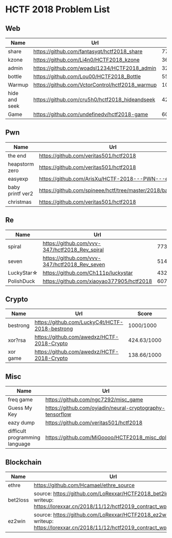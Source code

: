 # HCTF 2018 Problem List

## Web


| Name          | Url                                         | Score       | Solved |
| ------------- | ------------------------------------------- | ----------- | :----- |
| share         | https://github.com/fantasyqt/hctf2018_share | 773.46/1000 | 4      |
| kzone         | https://github.com/Li4n0/HCTF2018_kzone     | 361.29/1000 | 34     |
| admin         | https://github.com/woadsl1234/HCTF2018_admin| 327.52/1000 | 40     |
| bottle        |       https://github.com/Lou00/HCTF2018_Bottle                                      | 556.09/1000 | 13     |
| Warmup        | https://github.com/VctorControl/hctf2018_warmup | 10/1000     | 266    |
| hide and seek |      https://github.com/cru5h0/hctf2018_hideandseek| 424.63/1000 | 25     |
| Game          |https://github.com/undefinedv/hctf2018-game                                             | 607.15/1000 | 10     |

## Pwn

| Name    | Url  | Score       | Solved |
| ------- | ---- | ----------- | ------ |
| the end | https://github.com/veritas501/hctf2018 | 298.34/1000 |    46  |
|heapstorm zero|https://github.com/veritas501/hctf2018 |820.35/1000|3|
|easyexp| https://github.com/ArisXu/HCTF-2018---PWN---easyexp|820.35/1000|3|
|baby printf ver2|https://github.com/spineee/hctf/tree/master/2018/babyprintf |480.42/1000|19|
|christmas| https://github.com/veritas501/hctf2018 |773.46/1000|4|



## Re

| Name | Url  | Score | Solved |
| ---- | ---- | ----- | ------ |
| spiral | https://github.com/vvv-347/hctf2018_Rev_spiral | 773.46/1000  |   4     |
|seven|https://github.com/vvv-347/hctf2018_Rev_seven |514.92/1000|16|
|LuckyStar☆| https://github.com/Ch111p/luckystar |432.97/1000|24|
|PolishDuck|https://github.com/xiaoyao377905/hctf2018 |607.15/1000|10|


## Crypto

| Name     | Url                                            | Score     | Solved |
| -------- | ---------------------------------------------- | --------- | ------ |
| bestrong | https://github.com/LuckyC4t/HCTF-2018-bestrong | 1000/1000 | 0      |
|xor?rsa|https://github.com/awedxz/HCTF-2018-Crypto |424.63/1000|25|
|xor game|https://github.com/awedxz/HCTF-2018-Crypto |138.66/1000|98|


## Misc

| Name | Url  | Score | Solved |
| ---- | ---- | ----- | ------ |
| freq game | https://github.com/ngc7292/misc_game | 349.43/1000  | 36       |
|Guess My Key| https://github.com/oyiadin/neural-cryptography-tensorflow |649.57/1000|8|
|eazy dump| https://github.com/veritas501/hctf2018 |424.63/1000|25|
|difficult programming language|https://github.com/MiGoooo/HCTF2018_misc_dpl |432.97/1000|24|


## Blockchain

| Name  | Url                                     | Score       | Solved |
| ----- | --------------------------------------- | ----------- | ------ |
| ethre | https://github.com/Hcamael/ethre_source | 965.54/1000 | 1      |
|bet2loss|  source: https://github.com/LoRexxar/HCTF2018_bet2loss<br />writeup: https://lorexxar.cn/2018/11/12/hctf2019_contract_wp/#bet2loss |735.09/1000|5|
|ez2win| source: https://github.com/LoRexxar/HCTF2018_ez2win<br />writeup: https://lorexxar.cn/2018/11/12/hctf2019_contract_wp/#ez2win|527.78/1000|15|
